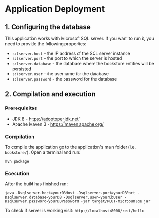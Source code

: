 # Application Deployment

## 1. Configuring the database

This application works with Microsoft SQL server.
If you want to run it, you need to provide the following properties:

* `sqlserver.host` - the IP address of the SQL server instance
* `sqlserver.port` - the port to which the server is hosted
* `sqlserver.database` - the database where the bookstore entities will be persisted
* `sqlserver.user` - the username for the database
* `sqlserver.password` - the password for the database

## 2. Compilation and execution

### Prerequisites

* JDK 8 - https://adoptopenjdk.net/
* Apache Maven 3 - https://maven.apache.org/

### Compilation

To compile the application go to the application's main folder (i.e. `bookstore/`).
Open a terminal and run:

```shell
mvn package
```

### Ececution

After the build has finished run:

```shell
java -Dsqlserver.host=yourDBHost -Dsqlserver.port=yourDBPort -Dsqlserver.database=yourDB -Dsqlserver.user=yourDbUser -Dsqlserver.password=yourDBPassword -jar target/ROOT-microbunlde.jar 
```

To check if server is working visit: `http://localhost:8008/rest/hello`

